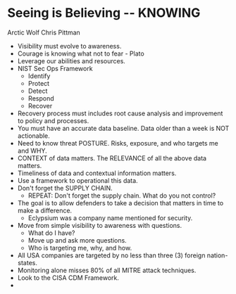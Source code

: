 # Seeing is Believing -- KNOWING

Arctic Wolf
Chris Pittman

- Visibility must evolve to awareness. 
- Courage is knowing what not to fear - Plato
- Leverage our abilities and resources. 
- NIST Sec Ops Framework
	- Identify
	- Protect
	- Detect
	- Respond
	- Recover
- Recovery process must includes root cause analysis and improvement to policy and processes. 
- You must have an accurate data baseline. Data older than a week is NOT actionable.
- Need to know threat POSTURE. Risks, exposure, and who targets me and WHY. 
- CONTEXT of data matters. The RELEVANCE of all the above data matters. 
- Timeliness of data and contextual information matters. 
- Use a framework to operational this data.
- Don't forget the SUPPLY CHAIN. 
	- REPEAT: Don't forget the supply chain. What do you not control? 
- The goal is to allow defenders to take a decision that matters in time to make a difference.
	- Eclypsium was a company name mentioned for security. 
- Move from simple visibility to awareness with questions.
	- What do I have? 
	- Move up and ask more questions. 
	- Who is targeting me, why, and how. 
- All USA companies are targeted by no less than three (3) foreign nation-states.
- Monitoring alone misses 80% of all MITRE attack techniques. 
- Look to the CISA CDM Framework. 
- 